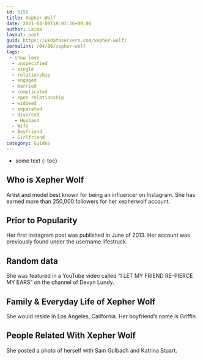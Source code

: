 ```yaml
---
id: 5155
title: Xepher Wolf
date: 2021-04-06T19:01:36+00:00
author: Laima
layout: post
guid: https://ukdataservers.com/xepher-wolf/
permalink: /04/06/xepher-wolf
tags:
 - show love
  - unspecified
  - single
  - relationship
  - engaged
  - married
  - complicated
  - open relationship
  - widowed
  - separated
  - divorced
   - Husband
  - Wife
  - Boyfriend
  - Girlfriend
category: Guides
---
```


* some text
{: toc}


## Who is Xepher Wolf
                  
                  
                  
Artist and model best known for being an influencer on Instagram. She has earned more than 250,000 followers for her xepherwolf account.
                  
              
            
              
            
                
                
                
## Prior to Popularity
                  
                  
                  
Her first Instagram post was published in June of 2013. Her account was previously found under the username lifestruck. 
                  
              
            
              
            
                
                
                
## Random data
                  
                  
                  
She was featured in a YouTube video called &#8220;I LET MY FRIEND RE-PIERCE MY EARS&#8221; on the channel of Devyn Lundy. 
                  
              
            
              
            
                
                
                
## Family & Everyday Life of Xepher Wolf
                  
                  
                  
She would reside in Los Angeles, California. Her boyfriend&#8217;s name is Griffin.
                  
              
            
              
            
                
                
                
## People Related With Xepher Wolf
                  
                  
                  
She posted a photo of herself with Sam Golbach and Katrina Stuart.
                  
              
            
              
            
                
              
            
              
              
            
            
              
            
          
          
          